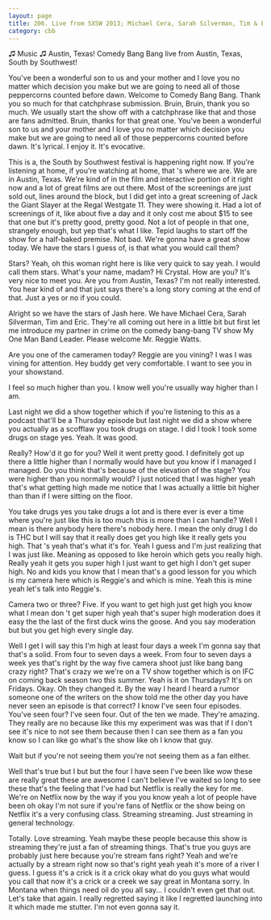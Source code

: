 ```yaml
---
layout: page
title: 206. Live from SXSW 2013; Michael Cera, Sarah Silverman, Tim & Eric, Reggie Watts [17656⧸23519].mp3.wav
category: cbb 
---
```


♫ Music ♫ Austin, Texas! Comedy Bang Bang live from Austin, Texas, South by Southwest!

You've been a wonderful son to us and your mother and I love you no matter which decision you make but we are going to need all of those peppercorns counted before dawn. Welcome to Comedy Bang Bang. Thank you so much for that catchphrase submission. Bruin, Bruin, thank you so much. We usually start the show off with a catchphrase like that and those are fans admitted. Bruin, thanks for that great one. You've been a wonderful son to us and your mother and I love you no matter which decision you make but we are going to need all of those peppercorns counted before dawn. It's lyrical. I enjoy it. It's evocative.

This is a, the South by Southwest festival is happening right now. If you're listening at home, if you're watching at home, that 's where we are. We are in Austin, Texas. We're kind of in the film and interactive portion of it right now and a lot of great films are out there. Most of the screenings are just sold out, lines around the block, but I did get into a great screening of Jack the Giant Slayer at the Regal Westgate 11. They were showing it. Had a lot of screenings of it, like about five a day and it only cost me about $15 to see that one but it's pretty good, pretty good. Not a lot of people in that one, strangely enough, but yep that's what I like. Tepid laughs to start off the show for a half-baked premise. Not bad. We're gonna have a great show today. We have the stars I guess of, is that what you would call them?

Stars? Yeah, oh this woman right here is like very quick to say yeah. I would call them stars. What's your name, madam? Hi Crystal. How are you? It's very nice to meet you. Are you from Austin, Texas? I'm not really interested. You hear kind of and that just says there's a long story coming at the end of that. Just a yes or no if you could.

Alright so we have the stars of Jash here. We have Michael Cera, Sarah Silverman, Tim and Eric. They're all coming out here in a little bit but first let me introduce my partner in crime on the comedy bang-bang TV show My One Man Band Leader. Please welcome Mr. Reggie Watts.

Are you one of the cameramen today? Reggie are you vining? I was I was vining for attention. Hey buddy get very comfortable. I want to see you in your showstand.

I feel so much higher than you. I know well you're usually way higher than I am.

Last night we did a show together which if you're listening to this as a podcast that'll be a Thursday episode but last night we did a show where you actually as a scofflaw you took drugs on stage. I did I took I took some drugs on stage yes. Yeah. It was good.

Really? How'd it go for you? Well it went pretty good. I definitely got up there a little higher than I normally would have but you know if I managed I managed. Do you think that's because of the elevation of the stage? You were higher than you normally would? I just noticed that I was higher yeah that's what getting high made me notice that I was actually a little bit higher than than if I were sitting on the floor.

You take drugs yes you take drugs a lot and is there ever is ever a time where you're just like this is too much this is more than I can handle? Well I mean is there anybody here there's nobody here. I mean the only drug I do is THC but I will say that it really does get you high like it really gets you high. That 's yeah that's what it's for. Yeah I guess and I'm just realizing that I was just like. Meaning as opposed to like heroin which gets you really high. Really yeah it gets you super high I just want to get high I don't get super high. No and kids you know that I mean that's a good lesson for you which is my camera here which is Reggie's and which is mine. Yeah this is mine yeah let's talk into Reggie's.

Camera two or three? Five. If you want to get high just get high you know what I mean don 't get super high yeah that's super high moderation does it easy the the last of the first duck wins the goose. And you say moderation but but you get high every single day.

Well I get I will say this I'm high at least four days a week I'm gonna say that that's a solid. From four to seven days a week. From four to seven days a week yes that's right by the way five camera shoot just like bang bang crazy right? That's crazy we we're on a TV show together which is on IFC on coming back season two this summer. Yeah is it on Thursdays? It's on Fridays. Okay. Oh they changed it. By the way I heard I heard a rumor someone one of the writers on the show told me the other day you have never seen an episode is that correct? I know I've seen four episodes. You've seen four? I've seen four. Out of the ten we made. They're amazing. They really are no because like this my experiment was was that if I don't see it's nice to not see them because then I can see them as a fan you know so I can like go what's the show like oh I know that guy.

Wait but if you're not seeing them you're not seeing them as a fan either.

Well that's true but I but but the four I have seen I've been like wow these are really great these are awesome I can't believe I've waited so long to see these that's the feeling that I've had but Netflix is really the key for me. We're on Netflix now by the way if you you know yeah a lot of people have been oh okay I'm not sure if you're fans of Netflix or the show being on Netflix it's a very confusing class. Streaming streaming. Just streaming in general technology.

Totally. Love streaming. Yeah maybe these people because this show is streaming they're just a fan of streaming things. That's true you guys are probably just here because you're stream fans right? Yeah and we're actually by a stream right now so that's right yeah yeah it's more of a river I guess. I guess it's a crick is it a crick okay what do you guys what would you call that now it's a crick or a creek we say great in Montana sorry. In Montana when things need oil do you all say... I couldn't even get that out. Let's take that again. I really regretted saying it like I regretted launching into it which made me stutter. I'm not even gonna say it.
